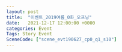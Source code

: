 ```yaml
---
layout: post
title:  "이벤트_2019여름_0화_오프닝"
date:   2021-12-17 12:00:00 +0000
categories: Event
Tags: Story Event
SceneCode: ["scene_evt190627_cp0_q1_s10"]
---
```

